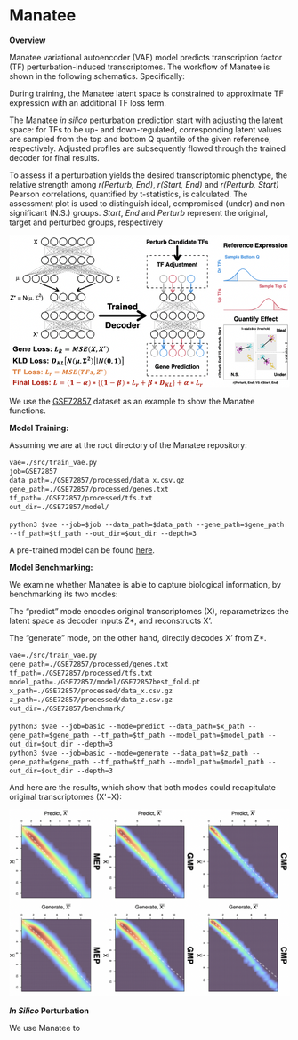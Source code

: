 # Manatee

**Overview**

Manatee variational autoencoder (VAE) model predicts transcription factor (TF) perturbation-induced transcriptomes. The workflow of Manatee is shown in the following schematics. Specifically:

During training, the Manatee latent space is constrained to approximate TF expression with an additional TF loss term.

The Manatee _in silico_ perturbation prediction start with adjusting the latent space: for TFs to be up- and down-regulated, corresponding latent values are sampled from the top and bottom Q quantile of the given reference, respectively. Adjusted profiles are subsequently flowed through the trained decoder for final results.

To assess if a perturbation yields the desired transcriptomic phenotype, the relative strength among _r(Perturb, End)_, _r(Start, End)_ and _r(Perturb, Start)_ Pearson correlations, quantified by t-statistics, is calculated. The assessment plot is used to distinguish ideal, compromised (under) and non-significant (N.S.) groups. _Start_, _End_ and _Perturb_ represent the original, target and perturbed groups, respectively

![Manatee](https://github.com/hd2326/Manatee/blob/main/images/manatee.png)

We use the [GSE72857](https://pubmed.ncbi.nlm.nih.gov/26627738/) dataset as an example to show the Manatee functions.

**Model Training:**

Assuming we are at the root directory of the Manatee repository: 

```
vae=./src/train_vae.py
job=GSE72857
data_path=./GSE72857/processed/data_x.csv.gz
gene_path=./GSE72857/processed/genes.txt
tf_path=./GSE72857/processed/tfs.txt
out_dir=./GSE72857/model/

python3 $vae --job=$job --data_path=$data_path --gene_path=$gene_path --tf_path=$tf_path --out_dir=$out_dir --depth=3
```

A pre-trained model can be found [here](https://pubmed.ncbi.nlm.nih.gov/26627738/).

**Model Benchmarking:**

We examine whether Manatee is able to capture biological information, by benchmarking its two modes:

The “predict” mode encodes original transcriptomes (X), reparametrizes the latent space as decoder inputs Z*, and reconstructs X’.

The “generate” mode, on the other hand, directly decodes X’ from Z*.

```
vae=./src/train_vae.py
gene_path=./GSE72857/processed/genes.txt
tf_path=./GSE72857/processed/tfs.txt
model_path=./GSE72857/model/GSE72857best_fold.pt
x_path=./GSE72857/processed/data_x.csv.gz
z_path=./GSE72857/processed/data_z.csv.gz
out_dir=./GSE72857/benchmark/

python3 $vae --job=basic --mode=predict --data_path=$x_path --gene_path=$gene_path --tf_path=$tf_path --model_path=$model_path --out_dir=$out_dir --depth=3
python3 $vae --job=basic --mode=generate --data_path=$z_path --gene_path=$gene_path --tf_path=$tf_path --model_path=$model_path --out_dir=$out_dir --depth=3
```

And here are the results, which show that both modes could recapitulate original transcriptomes (X'=X):

![benchmark](https://github.com/hd2326/Manatee/blob/main/images/benchmark.png)

**_In Silico_ Perturbation**

We use Manatee to 
